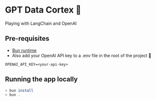 # GPT Data Cortex 🧠
Playing with LangChain and OpenAI

## Pre-requisites
- [Bun runtime](https://bun.sh) 
- Also add your OpenAI API key to a .env file in the root of the project 🔐
```
OPENAI_API_KEY=<your-api-key>
```


## Running the app locally
```bash
> bun install
> bun .
```
